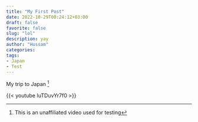 ```yaml
---
title: "My First Post"
date: 2022-10-29T00:24:12+03:00
draft: false
favorite: false
slug: "lol"
description: yay
author: "Hussam"
categories:
tags:
- Japan
- Test
---
```


My trip to Japan [^1]

{{< youtube IuTDuvYr7f0 >}}

 [^1]: This is an unaffiliated video used for testing

